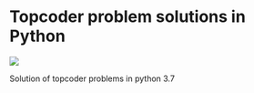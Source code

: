 # Topcoder problem solutions in Python

![](https://github.com/lokeshh/topcoder_sol/workflows/BasicTest/badge.svg)

Solution of topcoder problems in python 3.7
